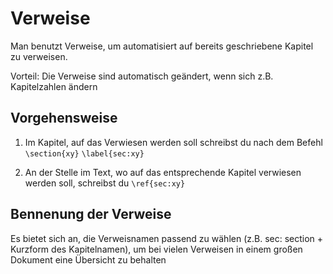 # Verweise

Man benutzt Verweise, um automatisiert auf bereits geschriebene Kapitel zu verweisen.

Vorteil: Die Verweise sind automatisch geändert, wenn sich z.B. Kapitelzahlen ändern

## Vorgehensweise

1. Im Kapitel, auf das Verwiesen werden soll schreibst du nach dem Befehl `\section{xy}` `\label{sec:xy}`

2. An der Stelle im Text, wo auf das entsprechende Kapitel verwiesen werden soll, schreibst du `\ref{sec:xy}`

## Bennenung der Verweise

Es bietet sich an, die Verweisnamen passend zu wählen (z.B. sec: section + Kurzform des Kapitelnamen), um bei vielen Verweisen in einem großen Dokument eine Übersicht zu behalten
